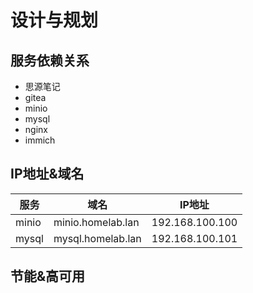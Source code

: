 # 设计与规划

## 服务依赖关系

- 思源笔记
- gitea
- minio
- mysql
- nginx
- immich

## IP地址&域名

|  服务   | 域名  | IP地址  |
|  ----  | ----  | ----  |
| minio  | minio.homelab.lan | 192.168.100.100 |
| mysql  | mysql.homelab.lan | 192.168.100.101 |

## 节能&高可用
